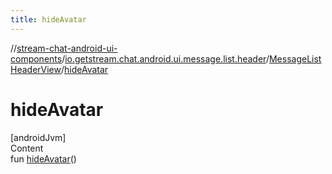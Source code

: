 ```yaml
---
title: hideAvatar
---
```

//[stream-chat-android-ui-components](../../../index.md)/[io.getstream.chat.android.ui.message.list.header](../index.md)/[MessageListHeaderView](index.md)/[hideAvatar](hideAvatar.md)



# hideAvatar  
[androidJvm]  
Content  
fun [hideAvatar](hideAvatar.md)()  



